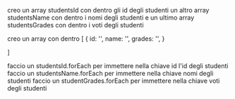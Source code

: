 creo un array studentsId con dentro gli id degli studenti
un altro array studentsName con dentro i nomi degli studenti
e un ultimo array studentsGrades con dentro i voti degli studenti

creo un array con dentro [
    {
        id: '',
        name: '',
        grades: '',
    }


]

faccio un studentsId.forEach per immettere nella chiave id l'id degli studenti 
faccio un studentsName.forEach per immettere nella chiave nomi degli studenti 
faccio un studentGrades.forEach per immettere nella chiave voti degli studenti 

